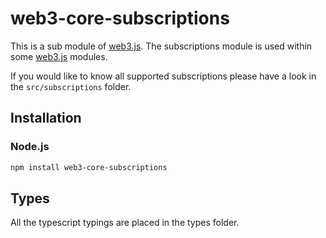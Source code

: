 # web3-core-subscriptions

This is a sub module of [web3.js][repo].
The subscriptions module is used within some [web3.js][repo] modules.

If you would like to know all supported subscriptions please have a look in the ```src/subscriptions``` folder.

## Installation

### Node.js

```bash
npm install web3-core-subscriptions
```

## Types 

All the typescript typings are placed in the types folder. 

[docs]: https://pweb3js.readthedocs.io/en/latest/
[repo]: https://github.com/pchain-org/pweb3


